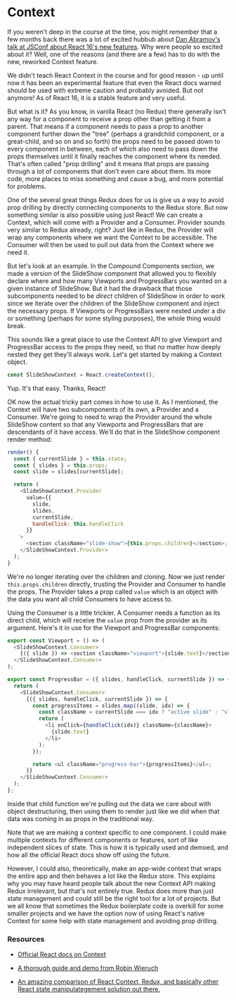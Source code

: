 # Context

If you weren't deep in the course at the time, you might remember that a few months back there was a lot of excited hubbub about [Dan Abramov's talk at JSConf about React 16's new features](https://www.youtube.com/watch?v=v6iR3Zk4oDY). Why were people so excited about it? Well, one of the reasons (and there are a few) has to do with the new, reworked Context feature.

We didn't teach React Context in the course and for good reason - up until now it has been an experimental feature that even the React docs warned should be used with extreme caution and probably avoided. But not anymore! As of React 16, it is a stable feature and very useful.

But what is it? As you know, in vanilla React (no Redux) there generally isn't any way for a component to receive a prop other than getting it from a parent. That means if a component needs to pass a prop to another component further down the "tree" (perhaps a grandchild component, or a great-child, and so on and so forth) the props need to be passed down to every component in between, each of which also need to pass down the props themselves until it finally reaches the component where its needed. That's often called "prop drilling" and it means that props are passing through a lot of components that don't even care about them. Its more code, more places to miss something and cause a bug, and more potential for problems.

One of the several great things Redux does for us is give us a way to avoid prop drilling by directly connecting components to the Redux store. But now something similar is also possible using just React! We can create a Context, which will come with a Provider and a Consumer. Provider sounds very similar to Redux already, right? Just like in Redux, the Provider will wrap any components where we want the Context to be accessible. The Consumer will then be used to pull out data from the Context where we need it.

But let's look at an example. In the Compound Components section, we made a version of the SlideShow component that allowed you to flexibly declare where and how many Viewports and ProgressBars you wanted on a given instance of SlideShow. But it had the drawback that those subcomponents needed to be _direct_ children of SlideShow in order to work since we iterate over the children of the SlideShow component and inject the necessary props. If Viewports or ProgressBars were nested under a div or something (perhaps for some styling purposes), the whole thing would break.

This sounds like a great place to use the Context API to give Viewport and ProgressBar access to the props they need, so that no matter how deeply nested they get they'll always work. Let's get started by making a Context object.

```javascript
const SlideShowContext = React.createContext();
```

Yup. It's that easy. Thanks, React!

OK now the actual tricky part comes in how to use it. As I mentioned, the Context will have two subcomponents of its own, a Provider and a Consumer. We're going to need to wrap the Provider around the whole SlideShow content so that any Viewports and ProgressBars that are descendants of it have access. We'll do that in the SlideShow component render method:

```javascript
render() {
  const { currentSlide } = this.state;
  const { slides } = this.props;
  const slide = slides[currentSlide];

  return (
    <SlideShowContext.Provider
      value={{
        slide,
        slides,
        currentSlide,
        handleClick: this.handleClick
      }}
    >
      <section className="slide-show">{this.props.children}</section>;
    </SlideShowContext.Provider>
  );
}
```

We're no longer iterating over the children and cloning. Now we just render `this.props.children` directly, trusting the Provider and Consumer to handle the props. The Provider takes a prop called `value` which is an object with the data you want all child Consumers to have access to.

Using the Consumer is a little trickier. A Consumer needs a function as its direct child, which will receive the `value` prop from the provider as its argument. Here's it in use for the Viewport and ProgressBar components:

```javascript
export const Viewport = () => (
  <SlideShowContext.Consumer>
    {({ slide }) => <section className="viewport">{slide.text}</section>}
  </SlideShowContext.Consumer>
);

export const ProgressBar = ({ slides, handleClick, currentSlide }) => {
  return (
    <SlideShowContext.Consumer>
      {({ slides, handleClick, currentSlide }) => {
        const progressItems = slides.map((slide, idx) => {
          const className = currentSlide === idx ? "active slide" : "slide";
          return (
            <li onClick={handleClick(idx)} className={className}>
              {slide.text}
            </li>
          );
        });

        return <ul className="progress-bar">{progressItems}</ul>;
      }}
    </SlideShowContext.Consumer>
  );
};
```

Inside that child function we're pulling out the data we care about with object destructuring, then using them to render just like we did when that data was coming in as props in the traditional way.

Note that we are making a context specific to one component. I could make multiple contexts for different components or features, sort of like independent slices of state. This is how it is typically used and demoed, and how all the official React docs show off using the future.

However, I could also, theoretically, make an app-wide context that wraps the entire app and then behaves a lot like the Redux store. This explains why you may have heard people talk about the new Context API making Redux irrelevant, but that's not entirely true. Redux does more than just state management and could still be the right tool for a lot of projects. But we all know that sometimes the Redux boilerplate code is overkill for some smaller projects and we have the option now of using React's native Context for some help with state management and avoiding prop drilling.

### Resources

* [Official React docs on Context](https://reactjs.org/docs/context.html)

* [A thorough guide and demo from Robin Wieruch](https://www.robinwieruch.de/react-context-api/)

* [An amazing comparison of React Context, Redux, and basically other React state manipulategement solution out there.](https://github.com/GantMan/ReactStateMuseum)
